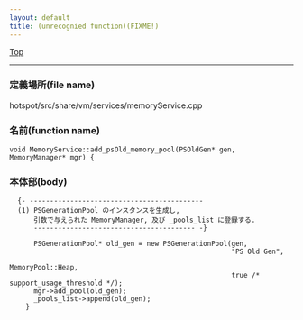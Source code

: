 ```yaml
---
layout: default
title: (unrecognied function)(FIXME!)
---
```

[Top](../index.html)

--- 
### 定義場所(file name)
hotspot/src/share/vm/services/memoryService.cpp

### 名前(function name)
```
void MemoryService::add_psOld_memory_pool(PSOldGen* gen, MemoryManager* mgr) {
```

### 本体部(body)
```
  {- -------------------------------------------
  (1) PSGenerationPool のインスタンスを生成し, 
      引数で与えられた MemoryManager, 及び _pools_list に登録する.
      ---------------------------------------- -}

	  PSGenerationPool* old_gen = new PSGenerationPool(gen,
	                                                   "PS Old Gen",
	                                                   MemoryPool::Heap,
	                                                   true /* support_usage_threshold */);
	  mgr->add_pool(old_gen);
	  _pools_list->append(old_gen);
	}
	
```


